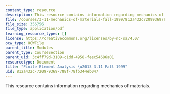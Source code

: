 ```yaml
---
content_type: resource
description: This resource contains information regarding mechanics of materials.
file: /courses/3-11-mechanics-of-materials-fall-1999/812a432c72099369788f78fb344eb047_MIT3_11F99_fea.pdf
file_size: 356756
file_type: application/pdf
learning_resource_types: []
license: https://creativecommons.org/licenses/by-nc-sa/4.0/
ocw_type: OCWFile
parent_title: Modules
parent_type: CourseSection
parent_uid: 3c4ff79d-3109-c1dd-4958-feec54686a01
resourcetype: Document
title: "Finite Element Analysis \u2013 3.11 Fall 1999"
uid: 812a432c-7209-9369-788f-78fb344eb047
---
```

This resource contains information regarding mechanics of materials.